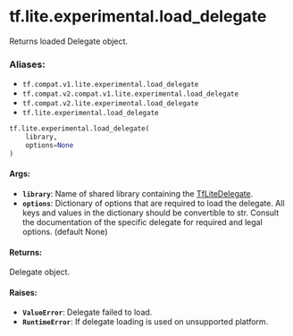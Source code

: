<div itemscope itemtype="http://developers.google.com/ReferenceObject">
<meta itemprop="name" content="tf.lite.experimental.load_delegate" />
<meta itemprop="path" content="Stable" />
</div>

# tf.lite.experimental.load_delegate

Returns loaded Delegate object.

### Aliases:

* `tf.compat.v1.lite.experimental.load_delegate`
* `tf.compat.v2.compat.v1.lite.experimental.load_delegate`
* `tf.compat.v2.lite.experimental.load_delegate`
* `tf.lite.experimental.load_delegate`

``` python
tf.lite.experimental.load_delegate(
    library,
    options=None
)
```

<!-- Placeholder for "Used in" -->


#### Args:


* <b>`library`</b>: Name of shared library containing the
  [TfLiteDelegate](https://www.tensorflow.org/lite/performance/delegates).
* <b>`options`</b>: Dictionary of options that are required to load the delegate. All
  keys and values in the dictionary should be convertible to str. Consult
  the documentation of the specific delegate for required and legal options.
  (default None)


#### Returns:

Delegate object.



#### Raises:


* <b>`ValueError`</b>: Delegate failed to load.
* <b>`RuntimeError`</b>: If delegate loading is used on unsupported platform.
